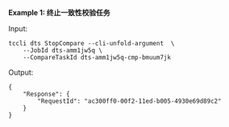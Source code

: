 **Example 1: 终止一致性校验任务**



Input: 

```
tccli dts StopCompare --cli-unfold-argument  \
    --JobId dts-amm1jw5q \
    --CompareTaskId dts-amm1jw5q-cmp-bmuum7jk
```

Output: 
```
{
    "Response": {
        "RequestId": "ac300ff0-00f2-11ed-b005-4930e69d89c2"
    }
}
```

